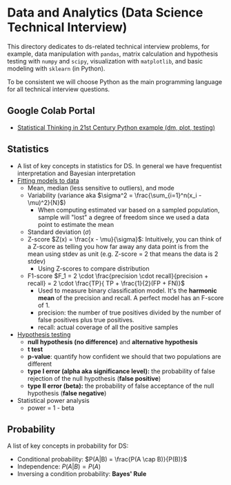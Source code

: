 # Data and Analytics (Data Science Technical Interview)

This directory dedicates to ds-related technical interview problems, for example, data manipulation with `pandas`, matrix calculation and hypothesis testing with `numpy` and `scipy`, visualization with `matplotlib`, and basic modeling with `sklearn` (in Python).

To be consistent we will choose Python as the main programming language for all technical interview questions.

## Google Colab Portal
* [Statistical Thinking in 21st Century Python example (dm, plot, testing)](https://colab.research.google.com/drive/1ykIr4FUikZNY41yihStRraxsUCve71pt?usp=sharing)

## Statistics
* A list of key concepts in statistics for DS. In general we have frequentist interpretation and Bayesian interpretation
* [Fitting models to data](https://statsthinking21.github.io/statsthinking21-core-site/fitting-models.html#what-is-a-model)
    * Mean, median (less sensitive to outliers), and mode
    * Variability (variance aka $\sigma^2 = \frac{\sum_{i=1}^n(x_i - \mu)^2}{N}$)
        * When computing estimated var based on a sampled population, sample will "lost" a degree of freedom since we used a data point to estimate the mean
    * Standard deviation ($\sigma$)
    * Z-score $Z(x) = \frac{x - \mu}{\sigma}$: Intuitively, you can think of a Z-score as telling you how far away any data point is from the mean using stdev as unit (e.g. Z-score = 2 that means the data is 2 stdev)
        * Using Z-scores to compare distribution
    * F1-score $F_1 = 2 \cdot \frac{precision \cdot recall}{precision + recall} = 2 \cdot \frac{TP}{ TP + \frac{1}{2}(FP + FN)}$
        * Used to measure binary classification model. It's the **harmonic mean** of the precision and recall. A perfect model has an F-score of 1.
        * precision: the number of true positives divided by the number of false positives plus true positives.
        * recall: actual coverage of all the positive samples
* [Hypothesis testing](https://statsthinking21.github.io/statsthinking21-python/08-HypothesisTesting.html)
    * **null hypothesis (no difference)** and **alternative hypothesis**
    * **t test**
    * **p-value**: quantify how confident we should that two populations are different
    * **type I error (alpha aka significance level):** the probability of false rejection of the null hypothesis (**false positive**)
    * **type II error (beta):** the probability of false acceptance of the null hypothesis (**false negative**)
* Statistical power analysis
    * power = 1 - beta

## Probability
A list of key concepts in probability for DS:
* Conditional probability: $P(A|B) = \frac{P(A \cap B)}{P(B)}$
* Independence: $P(A|B) = P(A)$
* Inversing a condition probability: **Bayes' Rule**
